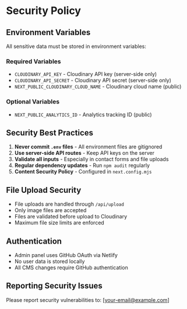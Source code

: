 # Security Policy

## Environment Variables

All sensitive data must be stored in environment variables:

### Required Variables
- `CLOUDINARY_API_KEY` - Cloudinary API key (server-side only)
- `CLOUDINARY_API_SECRET` - Cloudinary API secret (server-side only)
- `NEXT_PUBLIC_CLOUDINARY_CLOUD_NAME` - Cloudinary cloud name (public)

### Optional Variables
- `NEXT_PUBLIC_ANALYTICS_ID` - Analytics tracking ID (public)

## Security Best Practices

1. **Never commit `.env` files** - All environment files are gitignored
2. **Use server-side API routes** - Keep API keys on the server
3. **Validate all inputs** - Especially in contact forms and file uploads
4. **Regular dependency updates** - Run `npm audit` regularly
5. **Content Security Policy** - Configured in `next.config.mjs`

## File Upload Security

- File uploads are handled through `/api/upload`
- Only image files are accepted
- Files are validated before upload to Cloudinary
- Maximum file size limits are enforced

## Authentication

- Admin panel uses GitHub OAuth via Netlify
- No user data is stored locally
- All CMS changes require GitHub authentication

## Reporting Security Issues

Please report security vulnerabilities to: [your-email@example.com]